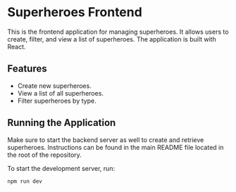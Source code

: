 # Superheroes Frontend

This is the frontend application for managing superheroes. It allows users to create, filter, and view a list of superheroes. The application is built with React.

## Features

-   Create new superheroes.
-   View a list of all superheroes.
-   Filter superheroes by type.

## Running the Application

Make sure to start the backend server as well to create and retrieve superheroes. Instructions can be found in the main README file located in the root of the repository.

To start the development server, run:

```sh
npm run dev
```
